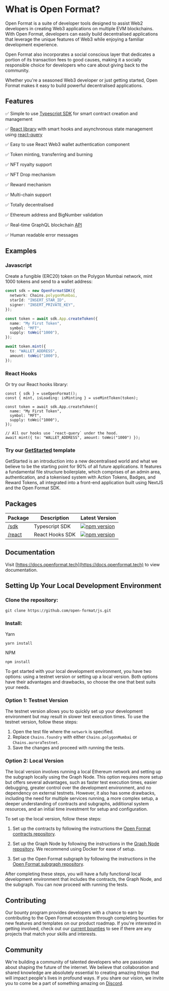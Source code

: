 # What is Open Format?

Open Format is a suite of developer tools designed to assist Web2 developers in creating Web3 applications on multiple EVM blockchains. With Open Format, developers can easily build decentralised applications that leverage the unique features of Web3 while enjoying a familiar development experience.

Open Format also incorporates a social conscious layer that dedicates a portion of its transaction fees to good causes, making it a socially responsible choice for developers who care about giving back to the community.

Whether you're a seasoned Web3 developer or just getting started, Open Format makes it easy to build powerful decentralised applications.

## Features

✅ Simple to use [Typescript SDK](https://github.com/open-format/js/tree/main/packages/sdk) for smart contract creation and management

✅ [React library](https://github.com/open-format/js/tree/main/packages/react) with smart hooks and asynchronous state management using [react-query](https://tanstack.com/query/latest/)

✅ Easy to use React Web3 wallet authentication component

✅ Token minting, transferring and burning

✅ NFT royalty support

✅ NFT Drop mechanism

✅ Reward mechanism

✅ Multi-chain support

✅ Totally decentralised

✅ Ethereum address and BigNumber validation

✅ Real-time GraphQL blockchain [API](https://api.thegraph.com/subgraphs/name/open-format/mumbai)

✅ Human readable error messages

## Examples

### Javascript

Create a fungible (ERC20) token on the Polygon Mumbai network, mint 1000 tokens and send to a wallet address:

```ts
const sdk = new OpenFormatSDK({
  network: Chains.polygonMumbai,
  starId: "INSERT_STAR_ID",
  signer: "INSERT_PRIVATE_KEY",
});

const token = await sdk.App.createToken({
  name: "My First Token",
  symbol: "MFT",
  supply: toWei("1000"),
});

await token.mint({
  to: "WALLET_ADDRESS",
  amount: toWei("1000"),
});
```

### React Hooks

Or try our React hooks library:

```tsx
const { sdk } = useOpenFormat();
const { mint, isLoading: isMinting } = useMintToken(token);

const token = await sdk.App.createToken({
  name: "My First Token",
  symbol: "MFT",
  supply: toWei("1000"),
});

// All our hooks use `react-query` under the hood.
await mint({ to: "WALLET_ADDRESS", amount: toWei("1000") });
```

### Try our [GetStarted](https://github.com/open-format/GetStarted) template

GetStarted is an introduction into a new decentralised world and what we believe to be the starting point for 90% of all future applications. It features a fundamental file structure boilerplate, which comprises of an admin area, authentication, and a tokenised system with Action Tokens, Badges, and Reward Tokens, all integrated into a front-end application built using NextJS and the Open Format SDK.

## Packages

| Package                    | Description     | Latest Version                                                                                                                                                            |
| -------------------------- | --------------- | ------------------------------------------------------------------------------------------------------------------------------------------------------------------------- |
| [/sdk](./packages/sdk)     | Typescript SDK  | <a href="https://www.npmjs.com/package/@openformat/sdk"><img src="https://img.shields.io/npm/v/@openformat/sdk?color=blue&label=npm&logo=npm" alt="npm version"/></a>     |
| [/react](./packages/react) | React Hooks SDK | <a href="https://www.npmjs.com/package/@openformat/react"><img src="https://img.shields.io/npm/v/@openformat/react?color=blue&label=npm&logo=npm" alt="npm version"/></a> |

## Documentation

Visit [https://docs.openformat.tech](https://docs.openformat.tech) to view documentation.

## Setting Up Your Local Development Environment

### Clone the repository:

`git clone https://github.com/open-format/js.git`

### Install:

Yarn

`yarn install`

NPM

`npm install`

To get started with your local development environment, you have two options: using a testnet version or setting up a local version. Both options have their advantages and drawbacks, so choose the one that best suits your needs.

### Option 1: Testnet Version

The testnet version allows you to quickly set up your development environment but may result in slower test execution times. To use the testnet version, follow these steps:

1. Open the test file where the `network` is specified.
2. Replace `Chains.foundry` with either `Chains.polygonMumbai` or `Chains.auroraTestnet`.
3. Save the changes and proceed with running the tests.

### Option 2: Local Version

The local version involves running a local Ethereum network and setting up the subgraph locally using the Graph Node. This option requires more setup but offers several advantages, such as faster test execution times, easier debugging, greater control over the development environment, and no dependency on external testnets. However, it also has some drawbacks, including the need for multiple services running, a more complex setup, a deeper understanding of contracts and subgraphs, additional system resources, and an initial time investment for setup and configuration.

To set up the local version, follow these steps:

1. Set up the contracts by following the instructions the [Open Format contracts repository](https://github.com/open-format/contracts).

2. Set up the Graph Node by following the instructions in the [Graph Node repository](https://github.com/graphprotocol/graph-node). We recommend using Docker for ease of setup.

3. Set up the Open Format subgraph by following the instructions in the [Open Format subgraph repository](https://github.com/open-format/subgraph).

After completing these steps, you will have a fully functional local development environment that includes the contracts, the Graph Node, and the subgraph. You can now proceed with running the tests.

## Contributing

Our bounty program provides developers with a chance to earn by contributing to the Open Format ecosystem through completing bounties for new features and templates on our product roadmap. If you're interested in getting involved, check out our [current bounties](https://github.com/orgs/open-format/projects) to see if there are any projects that match your skills and interests.

## Community

We're building a community of talented developers who are passionate about shaping the future of the internet. We believe that collaboration and shared knowledge are absolutely essential to creating amazing things that will impact people's lives in profound ways. If you share our vision, we invite you to come be a part of something amazing on [Discord](https://discord.gg/BgkbC7Dkuf).

